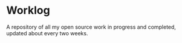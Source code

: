 # Worklog
A repository of all my open source work in progress and completed, updated about every two weeks.
